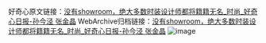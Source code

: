 好奇心原文链接：[没有showroom，绝大多数时装设计师都将籍籍无名_时尚_好奇心日报-孙今泾 张金晶](https://www.qdaily.com/articles/8683.html)
WebArchive归档链接：[没有showroom，绝大多数时装设计师都将籍籍无名_时尚_好奇心日报-孙今泾 张金晶](http://web.archive.org/web/20190623153252/https://www.qdaily.com/articles/8683.html)
![image](http://ww3.sinaimg.cn/large/007d5XDply1g3vdn8m8frj30u08t01kz)